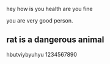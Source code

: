 hey how is you health
are you fine 


you are very good person.
## rat is a dangerous animal


hbutviybyuhyu 
1234567890